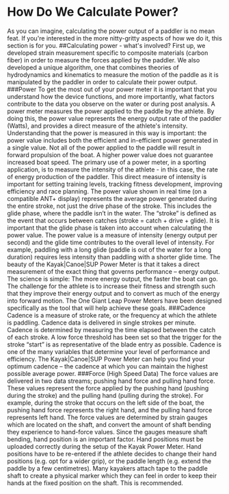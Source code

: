 # How Do We Calculate Power?

As you can imagine, calculating the power output of a paddler is no mean feat. If you're interested in the more nitty-gritty aspects of how we do it, this section is for you. 
##Calculating power - what's involved?
First up, we developed strain measurement specific to composite materials (carbon fiber) in order to measure the forces applied by the paddler. We also developed a unique algorithm, one that combines theories of hydrodynamics and kinematics to measure the motion of the paddle as it is manipulated by the paddler in order to calculate their power output.  
###Power
To get the most out of your power meter it is important that you understand how the device functions, and more importantly, what factors contribute to the data you observe on the water or during post analysis.
A power meter measures the power applied to the paddle by the athlete. By doing this, the power value represents the energy output rate of the paddler (Watts), and provides a direct measure of the athlete's intensity. 
Understanding that the power is measured in this way is important: the power value includes both the efficient and in-efficient power generated in a single value. Not all of the power applied to the paddle will result in forward propulsion of the boat. A higher power value does not guarantee increased boat speed.
The primary use of a power meter, in a sporting application, is to measure the intensity of the athlete - in this case, the rate of energy production of the paddler. This direct measure of intensity is important for setting training levels, tracking fitness development, improving efficiency and race planning. 
The power value shown in real time (on a compatible ANT+ display) represents the average power generated during the entire stroke, not just the drive phase of the stroke. This includes the glide phase, where the paddle isn’t in the water. The “stroke” is defined as the event that occurs between catches (stroke = catch + drive + glide). It is important that the glide phase is taken into account when calculating the power value. The power value is a measure of intensity (energy output per second) and the glide time contributes to the overall level of intensity. For example, paddling with a long glide (paddle is out of the water for a long duration) requires less intensity than paddling with a shorter glide time.
The beauty of the Kayak|Canoe|SUP Power Meter is that it takes a direct measurement of the exact thing that governs performance – energy output. The science is simple: The more energy output, the faster the boat can go. The challenge for the athlete is to increase their fitness and strength such that they improve their energy output and to convert as much of the energy into forward motion. The One Giant Leap Power Meters have been designed specifically as the tool that will help achieve these goals.
###Cadence
Cadence is a measure of stroke rate, or the frequency at which the athlete is paddling. Cadence data is delivered in single strokes per minute.
Cadence is determined by measuring the time elapsed between the catch of each stroke. A low force threshold has been set so that the trigger for the stroke “start” is as representative of the blade entry as possible.
Cadence is one of the many variables that determine your level of performance and efficiency. The Kayak|Canoe|SUP Power Meter can help you find your optimum cadence – the cadence at which you can maintain the highest possible average power.
###Force (High Speed Data)
The force values are delivered in two data streams; pushing hand force and pulling hand force.
These values represent the force applied by the pushing hand (pushing during the stroke) and the pulling hand (pulling during the stroke). For example, during the stroke that occurs on the left side of the boat, the pushing hand force represents the right hand, and the pulling hand force represents left hand.
The force values are determined by strain gauges which are located on the shaft, and convert the amount of shaft bending they experience to hand-force values. Since the gauges measure shaft bending, hand position is an important factor. Hand positions must be uploaded correctly during the setup of the Kayak Power Meter. Hand positions have to be re-entered if the athlete decides to change their hand positions (e.g. opt for a wider grip), or the paddle length (e.g. extend the paddle by a few centimetres). Many kayakers attach tape to the paddle shaft to create a physical marker which they can feel in order to keep their hands at the fixed position on the shaft. This is recommended.